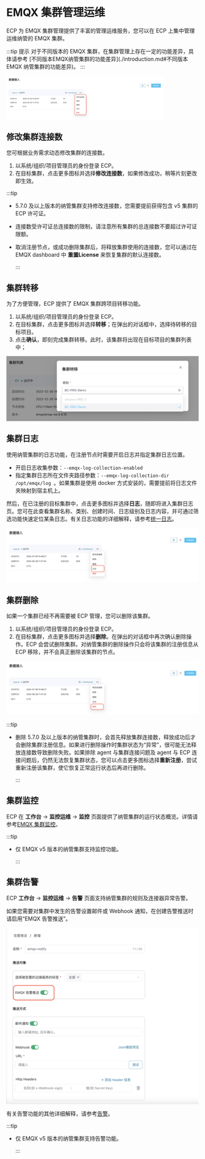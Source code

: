 # EMQX 集群管理运维

ECP 为 EMQX 集群管理提供了丰富的管理运维服务，您可以在 ECP 上集中管理运维纳管的 EMQX 集群。 

:::tip 提示
对于不同版本的 EMQX 集群，在集群管理上存在一定的功能差异，具体请参考 [不同版本EMQX纳管集群的功能差异](./introduction.md#不同版本 EMQX 纳管集群的功能差异)。 
:::

<img src="./_assets/cluster-ops.png" style="zoom:40%;" align="middle">

## 修改集群连接数

您可根据业务需求动态修改集群的连接数。

1. 以系统/组织/项目管理员的身份登录 ECP。
2. 在目标集群，点击更多图标并选择**修改连接数**，如果修改成功，稍等片刻更改即生效。

:::tip 

- 5.7.0 及以上版本的纳管集群支持修改连接数，您需要提前获得包含 v5 集群的 ECP 许可证。

- 连接数受许可证总连接数的限制，请注意所有集群的总连接数不要超过许可证限额。

- 取消注册节点，或成功删除集群后，将释放集群使用的连接数，您可以通过在 EMQX dashboard 中 **重置License** 来恢复集群的默认连接数。

  :::

## 集群转移

为了方便管理，ECP 提供了 EMQX 集群跨项目转移功能。

1. 以系统/组织/项目管理员的身份登录 ECP。
2. 在目标集群，点击更多图标并选择**转移**；在弹出的对话框中，选择待转移的目标项目。
3. 点击**确认**，即刻完成集群转移。此时，该集群将出现在目标项目的集群列表中；

<img src="_assets/cluster-transfer.png" style="zoom: 50%;" align="middle">



## 集群日志

使用纳管集群的日志功能，在注册节点时需要开启日志并指定集群日志位置。
- 开启日志收集参数：`--emqx-log-collection-enabled`
- 指定集群日志所在文件夹路径参数：`--emqx-log-collection-dir /opt/emqx/log `。如果集群是使用 docker 方式安装的，需要提前将日志文件夹映射到宿主机上。

然后，在已注册的目标集群中，点击更多图标并选择**日志**，随即将进入集群日志页。您可在此查看集群名称、类别、创建时间、日志级别及日志内容，并可通过筛选功能快速定位某条日志。有关日志功能的详细解释，请参考[统一日志](../log/introduction.md)。

![log](_assets/cluster-log.png)

## 集群删除

如果一个集群已经不再需要被 ECP 管理，您可以删除该集群。

1. 以系统/组织/项目管理员的身份登录 ECP。
2. 在目标集群，点击更多图标并选择**删除**。在弹出的对话框中再次确认删除操作。ECP 会尝试删除集群。对纳管集群的删除操作只会将该集群的注册信息从 ECP 移除，并不会真正删除该集群的节点。

<img src="./_assets/cluster-delete.png" alt="drop" style="zoom:50%;" />

:::tip

- 删除 5.7.0 及以上版本的纳管集群时，会首先释放集群连接数，释放成功后才会删除集群注册信息。如果进行删除操作时集群状态为“异常”，很可能无法释放连接数导致删除失败。如果排除 agent 与集群连接问题及 agent 与 ECP 连接问题后，仍然无法恢复集群状态，您可以点击更多图标选择**重新注册**，尝试重新注册该集群，使它恢复正常运行状态后再进行删除。

  :::

## 集群监控

ECP 在 **工作台** -> **监控运维** -> **监控** 页面提供了纳管集群的运行状态概览。详情请参考[EMQX 集群监控](../monitor/monitor_cluster.md)。

:::tip

- 仅 EMQX v5 版本的纳管集群支持监控功能。

  :::

## 集群告警

ECP **工作台** -> **监控运维** -> **告警** 页面支持纳管集群的规则及连接器异常告警。

如果您需要对集群中发生的告警设置邮件或 Webhook 通知，在创建告警推送时请启用“EMQX 告警推送”。

<img src="_assets/cluster-alarm-notification.png" style="zoom: 50%;" align="middle">

有关告警功能的其他详细解释，请参考[告警](../monitor/alarm_rules.md)。

:::tip

- 仅 EMQX v5 版本的纳管集群支持告警功能。

  :::